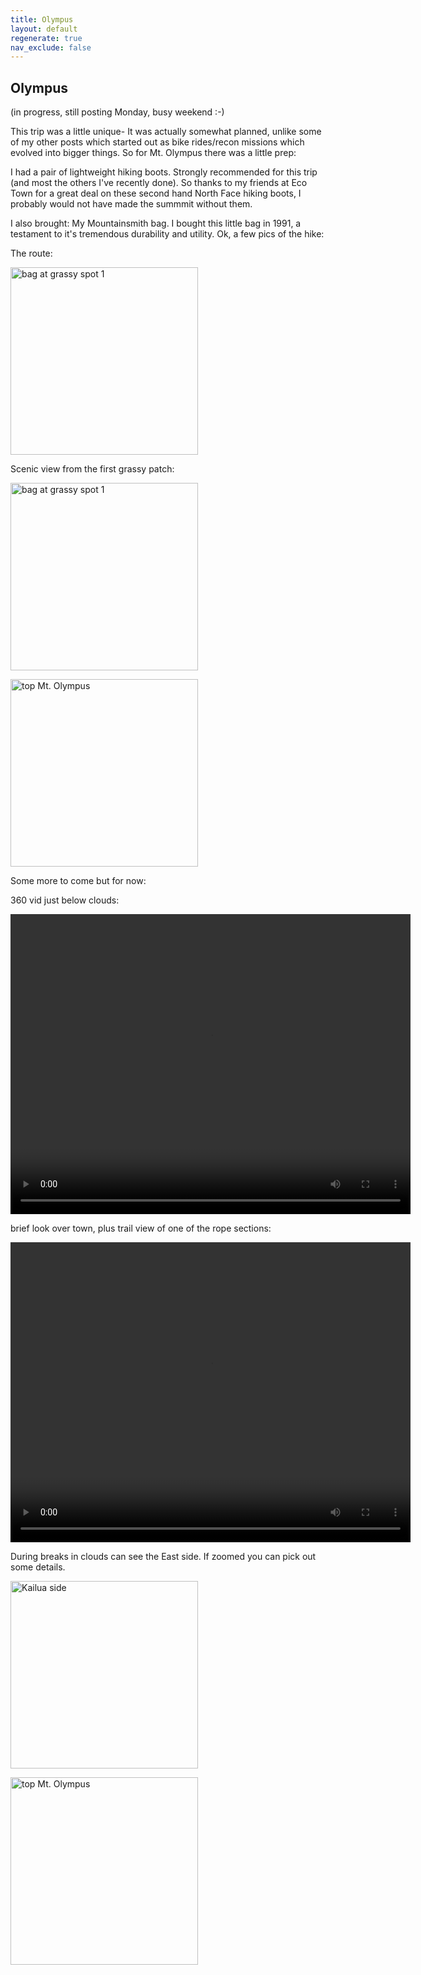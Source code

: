 ```yaml
---
title: Olympus
layout: default
regenerate: true
nav_exclude: false
---
```


## Olympus

(in progress, still posting Monday, busy weekend :-)

This trip was a little unique- It was actually somewhat planned, unlike some of my other posts which started out as bike rides/recon missions which evolved into bigger things.  So for Mt. Olympus there was a little prep:

I had a pair of lightweight hiking boots.  Strongly recommended for this trip (and most the others I've recently done).  So thanks to my friends at Eco Town for a great deal on these second hand North Face hiking boots, I probably would not have made the summmit without them.  

I also brought:  My Mountainsmith bag.  I bought this little bag in 1991, a testament to it's tremendous durability and utility.  Ok, a few pics of the hike:  

The route:  


<p><img src="../oahuv1/images/olympusroute.jpg"   alt="bag at grassy spot 1" height="300px" /></p>


Scenic view from the first grassy patch:

<p><img src="../oahuv1/images/olympusgrass1JPG"   alt="bag at grassy spot 1" height="300px" /></p>


<p><img src="../oahuv1/images/olympus1.JPG" alt="top Mt. Olympus" height="300px" /></p>



Some more to come but for now: 

360 vid just below clouds:

<p>
<video width="640" height="480" controls>
<source src="../oahuv1/images/olympus360vid.webm" type="video/webm">
  Your browser does not support the video tag.
</video>
</p>
<p></p>


 brief look over town, plus trail view of one of the rope sections:


<p>
<video width="640" height="480" controls>
<source src="../oahuv1/images/olympustrail.webm" type="video/webm">
  Your browser does not support the video tag.
</video>
</p>



During breaks in clouds can see the East side.  If zoomed you can pick out some details.  

<p><img src="../oahuv1/images/olympuskailuaview.JPG" alt="Kailua side" height="300px" /></p>


<p><img src="../oahuv1/images/olympus2.JPG" alt="top Mt. Olympus" height="300px" /></p>
